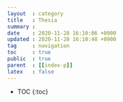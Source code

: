 ```yaml
---
layout  : category
title   : Thesia
summary : 
date    : 2020-11-28 16:10:06 +0900
updated : 2020-11-28 16:10:48 +0900
tag     : navigation
toc     : true
public  : true
parent  : [[index-p]]
latex   : false
---
```

* TOC
{:toc}

